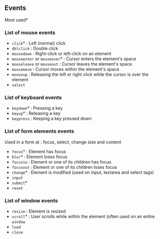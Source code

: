 ## Events
Most used*

### List of mouse events
- ```click```* : Left (normal) click
- ```dblclick``` : Double click
- ```mousedown``` : Right-click or left-click on an element
- ```mouseenter``` or ```mouseover```* : Cursor enters the element's space
- ```mouseleave``` or ```mouseout``` : Cursor leaves the element's space
- ```mousemove``` : Cursor moves within the element's space
- ```mouseup``` : Releasing the left or right click while the cursor is over the element
- ```select```

### List of keyboard events
- ```keydown```* : Pressing a key
- ```keyup```* : Releasing a key
- ```keypress``` : Keeping a key pressed down

### List of form elements events
Used in a form at : focus, select, change size and content
- ```focus```* : Element has focus
- ```blur```* : Element loses focus
- ```focusin``` : Element or one of its children has focus
- ```focusout``` : Element or one of its children loses focus
- ```change```* : Element is modified (used on input, textarea and select tags)
- ```input```
- ```submit```*
- ```reset```

### List of window events
- ```resize``` : Element is resized
- ```scroll```* : User scrolls while within the element (often used on an entire ```window```
- ```load```
- ```close```

